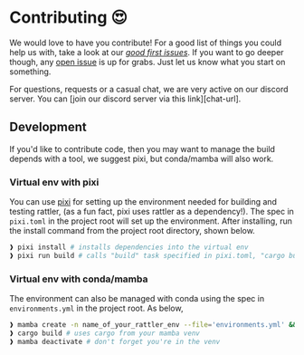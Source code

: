 # Contributing 😍

We would love to have you contribute!
For a good list of things you could help us with, take a look at our [*good first issues*](https://github.com/conda/rattler/issues?q=is%3Aissue+is%3Aopen+label%3A%22good+first+issue%22).
If you want to go deeper though, any [open issue](https://github.com/conda/rattler/issues) is up for grabs.
Just let us know what you start on something.

For questions, requests or a casual chat, we are very active on our discord server. 
You can [join our discord server via this link][chat-url].

## Development
If you'd like to contribute code, then you may want to manage the build depends with a tool, we suggest pixi, but conda/mamba will also work.

### Virtual env with pixi
You can use [pixi](https://github.com/prefix-dev/pixi) for setting up the environment needed for building and testing rattler, (as a fun fact, pixi uses rattler as a dependency!). The spec in `pixi.toml` in the project root will set up the environment. After installing, run the install command from the project root directory, shown below.
```sh
❱ pixi install # installs dependencies into the virtual env
❱ pixi run build # calls "build" task specified in pixi.toml, "cargo build", using cargo in pixi venv
```

### Virtual env with conda/mamba
The environment can also be managed with conda using the spec in `environments.yml` in the project root. 
As below,
```sh
❱ mamba create -n name_of_your_rattler_env --file='environments.yml' && mamba activate name_of_your_rattler_env
❱ cargo build # uses cargo from your mamba venv
❱ mamba deactivate # don't forget you're in the venv
```



